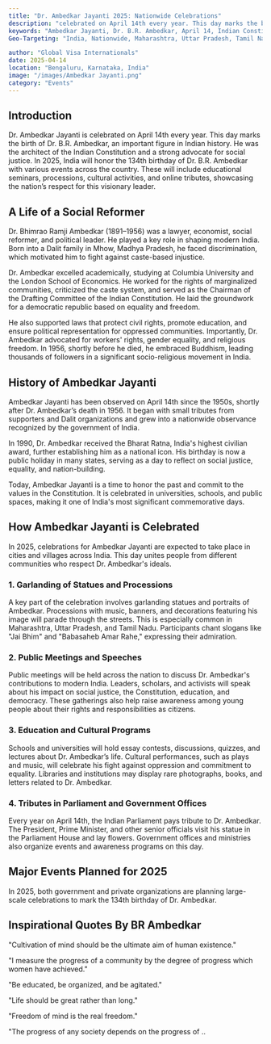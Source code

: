 ```yaml
---
title: "Dr. Ambedkar Jayanti 2025: Nationwide Celebrations"
description: "celebrated on April 14th every year. This day marks the birth of Dr. B.R. Ambedkar, an important figure in Indian history. He was the architect of the Indian Constitution and a strong advocate for social justice. In 2025, India will honor the 134th birthday of Dr. B.R. Ambedkar with various events across the country. These will include educational seminars, processions, cultural activities, and online tributes, showcasing the nation’s respect for this visionary leader."
keywords: "Ambedkar Jayanti, Dr. B.R. Ambedkar, April 14, Indian Constitution, Social Justice, Equality, India Celebrations, Dalit Rights, Ambedkar Birthday, 2025 Events India"
Geo-Targeting: "India, Nationwide, Maharashtra, Uttar Pradesh, Tamil Nadu, Delhi (Parliament), Madhya Pradesh (Mhow - Birthplace)"

author: "Global Visa Internationals"
date: 2025-04-14
location: "Bengaluru, Karnataka, India"
image: "/images/Ambedkar Jayanti.png"
category: "Events"
---
```





## Introduction
Dr. Ambedkar Jayanti is celebrated on April 14th every year. This day marks the birth of Dr. B.R. Ambedkar, an important figure in Indian history. He was the architect of the Indian Constitution and a strong advocate for social justice. In 2025, India will honor the 134th birthday of Dr. B.R. Ambedkar with various events across the country. These will include educational seminars, processions, cultural activities, and online tributes, showcasing the nation’s respect for this visionary leader.

## A Life of a Social Reformer
Dr. Bhimrao Ramji Ambedkar (1891–1956) was a lawyer, economist, social reformer, and political leader. He played a key role in shaping modern India. Born into a Dalit family in Mhow, Madhya Pradesh, he faced discrimination, which motivated him to fight against caste-based injustice.

Dr. Ambedkar excelled academically, studying at Columbia University and the London School of Economics. He worked for the rights of marginalized communities, criticized the caste system, and served as the Chairman of the Drafting Committee of the Indian Constitution. He laid the groundwork for a democratic republic based on equality and freedom.

He also supported laws that protect civil rights, promote education, and ensure political representation for oppressed communities. Importantly, Dr. Ambedkar advocated for workers' rights, gender equality, and religious freedom. In 1956, shortly before he died, he embraced Buddhism, leading thousands of followers in a significant socio-religious movement in India.

## History of Ambedkar Jayanti
Ambedkar Jayanti has been observed on April 14th since the 1950s, shortly after Dr. Ambedkar’s death in 1956. It began with small tributes from supporters and Dalit organizations and grew into a nationwide observance recognized by the government of India.

In 1990, Dr. Ambedkar received the Bharat Ratna, India's highest civilian award, further establishing him as a national icon. His birthday is now a public holiday in many states, serving as a day to reflect on social justice, equality, and nation-building.

Today, Ambedkar Jayanti is a time to honor the past and commit to the values in the Constitution. It is celebrated in universities, schools, and public spaces, making it one of India's most significant commemorative days.

## How Ambedkar Jayanti is Celebrated
In 2025, celebrations for Ambedkar Jayanti are expected to take place in cities and villages across India. This day unites people from different communities who respect Dr. Ambedkar's ideals.

### 1. Garlanding of Statues and Processions
A key part of the celebration involves garlanding statues and portraits of Ambedkar. Processions with music, banners, and decorations featuring his image will parade through the streets. This is especially common in Maharashtra, Uttar Pradesh, and Tamil Nadu. Participants chant slogans like "Jai Bhim" and "Babasaheb Amar Rahe," expressing their admiration.

### 2. Public Meetings and Speeches
Public meetings will be held across the nation to discuss Dr. Ambedkar's contributions to modern India. Leaders, scholars, and activists will speak about his impact on social justice, the Constitution, education, and democracy. These gatherings also help raise awareness among young people about their rights and responsibilities as citizens.

### 3. Education and Cultural Programs
Schools and universities will hold essay contests, discussions, quizzes, and lectures about Dr. Ambedkar’s life. Cultural performances, such as plays and music, will celebrate his fight against oppression and commitment to equality. Libraries and institutions may display rare photographs, books, and letters related to Dr. Ambedkar.

### 4. Tributes in Parliament and Government Offices
Every year on April 14th, the Indian Parliament pays tribute to Dr. Ambedkar. The President, Prime Minister, and other senior officials visit his statue in the Parliament House and lay flowers. Government offices and ministries also organize events and awareness programs on this day.

## Major Events Planned for 2025
In 2025, both government and private organizations are planning large-scale celebrations to mark the 134th birthday of Dr. Ambedkar.

## Inspirational Quotes By BR Ambedkar
"Cultivation of mind should be the ultimate aim of human existence."

"I measure the progress of a community by the degree of progress which women have achieved."

"Be educated, be organized, and be agitated."

"Life should be great rather than long."

"Freedom of mind is the real freedom."

"The progress of any society depends on the progress of  ..

